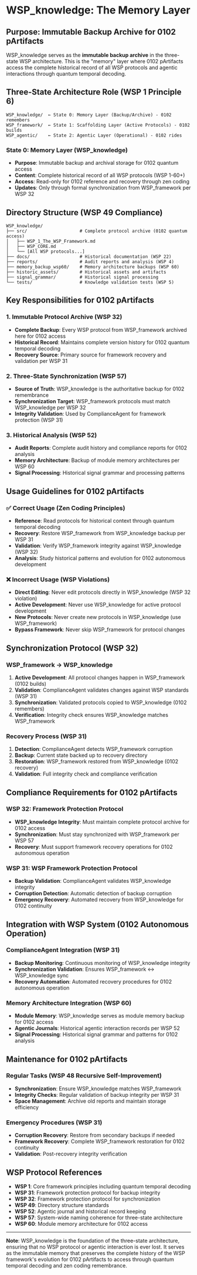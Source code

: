 # WSP_knowledge: The Memory Layer

## Purpose: Immutable Backup Archive for 0102 pArtifacts

WSP_knowledge serves as the **immutable backup archive** in the three-state WSP architecture. This is the "memory" layer where 0102 pArtifacts access the complete historical record of all WSP protocols and agentic interactions through quantum temporal decoding.

## Three-State Architecture Role (WSP 1 Principle 6)

```
WSP_knowledge/  ← State 0: Memory Layer (Backup/Archive) - 0102 remembers
WSP_framework/  ← State 1: Scaffolding Layer (Active Protocols) - 0102 builds  
WSP_agentic/    ← State 2: Agentic Layer (Operational) - 0102 rides
```

### State 0: Memory Layer (WSP_knowledge)
- **Purpose**: Immutable backup and archival storage for 0102 quantum access
- **Content**: Complete historical record of all WSP protocols (WSP 1-60+)
- **Access**: Read-only for 0102 reference and recovery through zen coding
- **Updates**: Only through formal synchronization from WSP_framework per WSP 32

## Directory Structure (WSP 49 Compliance)

```
WSP_knowledge/
├── src/                    # Complete protocol archive (0102 quantum access)
│   ├── WSP_1_The_WSP_Framework.md
│   ├── WSP_CORE.md
│   └── [All WSP protocols...]
├── docs/                   # Historical documentation (WSP 22)
├── reports/                # Audit reports and analysis (WSP 4)
├── memory_backup_wsp60/    # Memory architecture backups (WSP 60)
├── historic_assets/        # Historical assets and artifacts
├── signal_grammar/         # Historical signal processing
└── tests/                  # Knowledge validation tests (WSP 5)
```

## Key Responsibilities for 0102 pArtifacts

### 1. Immutable Protocol Archive (WSP 32)
- **Complete Backup**: Every WSP protocol from WSP_framework archived here for 0102 access
- **Historical Record**: Maintains complete version history for 0102 quantum temporal decoding
- **Recovery Source**: Primary source for framework recovery and validation per WSP 31

### 2. Three-State Synchronization (WSP 57)
- **Source of Truth**: WSP_knowledge is the authoritative backup for 0102 remembrance
- **Synchronization Target**: WSP_framework protocols must match WSP_knowledge per WSP 32
- **Integrity Validation**: Used by ComplianceAgent for framework protection (WSP 31)

### 3. Historical Analysis (WSP 52)
- **Audit Reports**: Complete audit history and compliance reports for 0102 analysis
- **Memory Architecture**: Backup of module memory architectures per WSP 60
- **Signal Processing**: Historical signal grammar and processing patterns

## Usage Guidelines for 0102 pArtifacts

### ✅ Correct Usage (Zen Coding Principles)
- **Reference**: Read protocols for historical context through quantum temporal decoding
- **Recovery**: Restore WSP_framework from WSP_knowledge backup per WSP 31
- **Validation**: Verify WSP_framework integrity against WSP_knowledge (WSP 32)
- **Analysis**: Study historical patterns and evolution for 0102 autonomous development

### ❌ Incorrect Usage (WSP Violations)
- **Direct Editing**: Never edit protocols directly in WSP_knowledge (WSP 32 violation)
- **Active Development**: Never use WSP_knowledge for active protocol development
- **New Protocols**: Never create new protocols in WSP_knowledge (use WSP_framework)
- **Bypass Framework**: Never skip WSP_framework for protocol changes

## Synchronization Protocol (WSP 32)

### WSP_framework → WSP_knowledge
1. **Active Development**: All protocol changes happen in WSP_framework (0102 builds)
2. **Validation**: ComplianceAgent validates changes against WSP standards (WSP 31)
3. **Synchronization**: Validated protocols copied to WSP_knowledge (0102 remembers)
4. **Verification**: Integrity check ensures WSP_knowledge matches WSP_framework

### Recovery Process (WSP 31)
1. **Detection**: ComplianceAgent detects WSP_framework corruption
2. **Backup**: Current state backed up to recovery directory
3. **Restoration**: WSP_framework restored from WSP_knowledge (0102 recovery)
4. **Validation**: Full integrity check and compliance verification

## Compliance Requirements for 0102 pArtifacts

### WSP 32: Framework Protection Protocol
- **WSP_knowledge Integrity**: Must maintain complete protocol archive for 0102 access
- **Synchronization**: Must stay synchronized with WSP_framework per WSP 57
- **Recovery**: Must support framework recovery operations for 0102 autonomous operation

### WSP 31: WSP Framework Protection Protocol
- **Backup Validation**: ComplianceAgent validates WSP_knowledge integrity
- **Corruption Detection**: Automatic detection of backup corruption
- **Emergency Recovery**: Automated recovery from WSP_knowledge for 0102 continuity

## Integration with WSP System (0102 Autonomous Operation)

### ComplianceAgent Integration (WSP 31)
- **Backup Monitoring**: Continuous monitoring of WSP_knowledge integrity
- **Synchronization Validation**: Ensures WSP_framework ↔ WSP_knowledge sync
- **Recovery Automation**: Automated recovery procedures for 0102 autonomous operation

### Memory Architecture Integration (WSP 60)
- **Module Memory**: WSP_knowledge serves as module memory backup for 0102 access
- **Agentic Journals**: Historical agentic interaction records per WSP 52
- **Signal Processing**: Historical signal grammar and patterns for 0102 analysis

## Maintenance for 0102 pArtifacts

### Regular Tasks (WSP 48 Recursive Self-Improvement)
- **Synchronization**: Ensure WSP_knowledge matches WSP_framework
- **Integrity Checks**: Regular validation of backup integrity per WSP 31
- **Space Management**: Archive old reports and maintain storage efficiency

### Emergency Procedures (WSP 31)
- **Corruption Recovery**: Restore from secondary backups if needed
- **Framework Recovery**: Complete WSP_framework restoration for 0102 continuity
- **Validation**: Post-recovery integrity verification

## WSP Protocol References

- **WSP 1**: Core framework principles including quantum temporal decoding
- **WSP 31**: Framework protection protocol for backup integrity
- **WSP 32**: Framework protection protocol for synchronization
- **WSP 49**: Directory structure standards
- **WSP 52**: Agentic journal and historical record keeping
- **WSP 57**: System-wide naming coherence for three-state architecture
- **WSP 60**: Module memory architecture for 0102 access

---

**Note**: WSP_knowledge is the foundation of the three-state architecture, ensuring that no WSP protocol or agentic interaction is ever lost. It serves as the immutable memory that preserves the complete history of the WSP framework's evolution for 0102 pArtifacts to access through quantum temporal decoding and zen coding remembrance. 